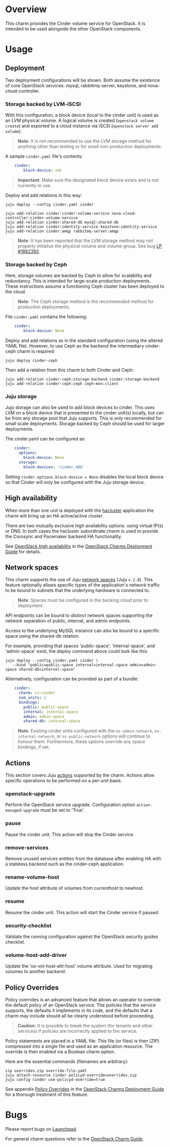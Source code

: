 # Overview

This charm provides the Cinder volume service for OpenStack. It is intended to
be used alongside the other OpenStack components.

# Usage

## Deployment

Two deployment configurations will be shown. Both assume the existence of core
OpenStack services: mysql, rabbitmq-server, keystone, and
nova-cloud-controller.

### Storage backed by LVM-iSCSI

With this configuration, a block device (local to the cinder unit) is used as
an LVM physical volume. A logical volume is created (`openstack volume create`)
and exported to a cloud instance via iSCSI (`openstack server add volume`).

> **Note**: It is not recommended to use the LVM storage method for anything
  other than testing or for small non-production deployments.

A sample `cinder.yaml` file's contents:

```yaml
    cinder:
        block-device: sdc
```

> **Important**: Make sure the designated block device exists and is not
  currently in use.

Deploy and add relations in this way:

    juju deploy --config cinder.yaml cinder

    juju add-relation cinder:cinder-volume-service nova-cloud-controller:cinder-volume-service
    juju add-relation cinder:shared-db mysql:shared-db
    juju add-relation cinder:identity-service keystone:identity-service
    juju add-relation cinder:amqp rabbitmq-server:amqp

> **Note**: It has been reported that the LVM storage method may not properly
  initialise the physical volume and volume group. See bug
  [LP #1862392][lp-bug-1862392].

### Storage backed by Ceph

Here, storage volumes are backed by Ceph to allow for scalability and
redundancy. This is intended for large-scale production deployments. These
instructions assume a functioning Ceph cluster has been deployed to the cloud.

> **Note**: The Ceph storage method is the recommended method for production
  deployments.

File `cinder.yaml` contains the following:

```yaml
    cinder:
        block-device: None
```

Deploy and add relations as in the standard configuration (using the altered
YAML file). However, to use Ceph as the backend the intermediary cinder-ceph
charm is required:

    juju deploy cinder-ceph

Then add a relation from this charm to both Cinder and Ceph:

    juju add-relation cinder-ceph:storage-backend cinder:storage-backend
    juju add-relation cinder-ceph:ceph ceph-mon:client

### Juju storage

Juju storage can also be used to add block devices to cinder.  This uses LVM on
a block device that is presented to the cinder unit(s) locally, but can be from
any storage pool that Juju supports.  This is only recommended for small scale
deployments. Storage backed by Ceph should be used for larger deployments.

The cinder.yaml can be configured as:

```yaml
    cinder:
      options:
        block-device: None
      storage:
        block-devices: 'cinder,40G'
```

Setting `cinder.options.block-device = None` disables the local block device so
that Cinder will only be configured with the Juju storage device.

## High availability

When more than one unit is deployed with the [hacluster][hacluster-charm]
application the charm will bring up an HA active/active cluster.

There are two mutually exclusive high availability options: using virtual IP(s)
or DNS. In both cases the hacluster subordinate charm is used to provide the
Corosync and Pacemaker backend HA functionality.

See [OpenStack high availability][cdg-ha-apps] in the [OpenStack Charms
Deployment Guide][cdg] for details.

## Network spaces

This charm supports the use of Juju [network spaces][juju-docs-spaces] (Juju
`v.2.0`). This feature optionally allows specific types of the application's
network traffic to be bound to subnets that the underlying hardware is
connected to.

> **Note**: Spaces must be configured in the backing cloud prior to deployment.

API endpoints can be bound to distinct network spaces supporting the network
separation of public, internal, and admin endpoints.

Access to the underlying MySQL instance can also be bound to a specific space
using the shared-db relation.

For example, providing that spaces 'public-space', 'internal-space', and
'admin-space' exist, the deploy command above could look like this:

    juju deploy --config cinder.yaml cinder \
       --bind "public=public-space internal=internal-space admin=admin-space shared-db=internal-space"

Alternatively, configuration can be provided as part of a bundle:

```yaml
    cinder:
      charm: cs:cinder
      num_units: 1
      bindings:
        public: public-space
        internal: internal-space
        admin: admin-space
        shared-db: internal-space
```

> **Note**: Existing cinder units configured with the `os-admin-network`,
  `os-internal-network`, or `os-public-network` options will continue to honour
  them. Furthermore, these options override any space bindings, if set.

## Actions

This section covers Juju [actions][juju-docs-actions] supported by the charm.
Actions allow specific operations to be performed on a per-unit basis.

### openstack-upgrade

Perform the OpenStack service upgrade. Configuration option
`action-managed-upgrade` must be set to 'True'.

### pause

Pause the cinder unit. This action will stop the Cinder service.

### remove-services

Remove unused services entities from the database after enabling HA with a
stateless backend such as the cinder-ceph application.

### rename-volume-host

Update the host attribute of volumes from currenthost to newhost.

### resume

Resume the cinder unit. This action will start the Cinder service if paused.

### security-checklist

Validate the running configuration against the OpenStack security guides
checklist.

### volume-host-add-driver

Update the 'os-vol-host-attr:host' volume attribute. Used for migrating volumes
to another backend.

## Policy Overrides

Policy overrides is an advanced feature that allows an operator to override the
default policy of an OpenStack service. The policies that the service supports,
the defaults it implements in its code, and the defaults that a charm may
include should all be clearly understood before proceeding.

> **Caution**: It is possible to break the system (for tenants and other
  services) if policies are incorrectly applied to the service.

Policy statements are placed in a YAML file. This file (or files) is then (ZIP)
compressed into a single file and used as an application resource. The override
is then enabled via a Boolean charm option.

Here are the essential commands (filenames are arbitrary):

    zip overrides.zip override-file.yaml
    juju attach-resource cinder policyd-override=overrides.zip
    juju config cinder use-policyd-override=true

See appendix [Policy Overrides][cdg-appendix-n] in the [OpenStack Charms
Deployment Guide][cdg] for a thorough treatment of this feature.

# Bugs

Please report bugs on [Launchpad][lp-bugs-charm-cinder].

For general charm questions refer to the [OpenStack Charm Guide][cg].

<!-- LINKS -->

[cg]: https://docs.openstack.org/charm-guide
[cdg]: https://docs.openstack.org/project-deploy-guide/charm-deployment-guide
[cdg-appendix-n]: https://docs.openstack.org/project-deploy-guide/charm-deployment-guide/latest/app-policy-overrides.html
[juju-docs-spaces]: https://jaas.ai/docs/spaces
[juju-docs-actions]: https://jaas.ai/docs/actions
[lp-bugs-charm-cinder]: https://bugs.launchpad.net/charm-cinder/+filebug
[lp-bug-1862392]: https://bugs.launchpad.net/charm-cinder/+bug/1862392
[cdg-ha-apps]: https://docs.openstack.org/project-deploy-guide/charm-deployment-guide/latest/app-ha.html#ha-applications
[hacluster-charm]: https://jaas.ai/hacluster
